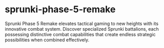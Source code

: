 # sprunki-phase-5-remake
Sprunki Phase 5 Remake elevates tactical gaming to new heights with its innovative combat system. Discover specialized Sprunki battalions, each possessing distinctive combat capabilities that create endless strategic possibilities when combined effectively.
